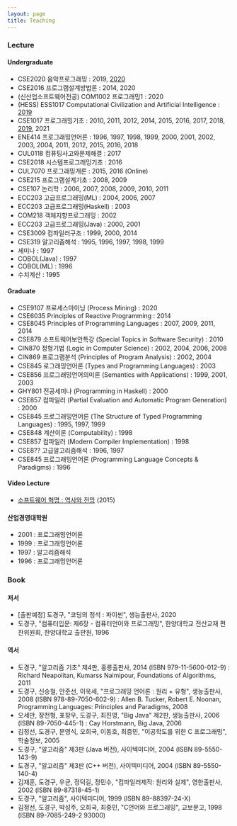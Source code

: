 ```yaml
---
layout: page
title: Teaching
---
```


### Lecture

#### Undergraduate
- CSE2020 음악프로그래밍 : 2019, [2020](https://doggzone.github.io/cse2020/)
- CSE2016 프로그램설계방법론 : 2014, 2020
- (신산업소프트웨어전공) COM1002 프로그래밍1 : 2020
- (HESS) ESS1017 Computational Civilization and Artificial Intelligence : [2019](https://doggzone.github.io/CCAI/)
- CSE1017 프로그래밍기초 : 2010, 2011, 2012, 2014, 2015, 2016, 2017, 2018, [2019](https://doggzone.github.io/cse1017/), 2021
- ENE414 프로그래밍언어론 : 1996, 1997, 1998, 1999, 2000, 2001, 2002, 2003, 2004, 2011, 2012, 2015, 2016, 2018
- CUL0118 컴퓨팅사고와문제해결 : 2017
- CSE2018 시스템프로그래밍기초 : 2016
- CUL7070 프로그래밍개론 : 2015, 2016 (Online)
- CSE215 프로그램설계기초 : 2008, 2009
- CSE107 논리학 : 2006, 2007, 2008, 2009, 2010, 2011
- ECC203 고급프로그래밍(ML) : 2004, 2006, 2007
- ECC203 고급프로그래밍(Haskell) : 2003
- COM218 객체지향프로그래밍 : 2002
- ECC203 고급프로그래밍(Java) : 2000, 2001
- CSE3009 컴파일러구조 : 1999, 2000, 2014
- CSE319 알고리즘해석 : 1995, 1996, 1997, 1998, 1999
- 세미나 : 1997
- COBOL(Java) : 1997
- COBOL(ML) : 1996
- 수치계산 : 1995

#### Graduate
- CSE9107 프로세스마이닝 (Process Mining) : 2020
- CSE6035 Principles of Reactive Programming : 2014
- CSE8045 Principles of Programming Languages : 2007, 2009, 2011, 2014
- CSE879 소프트웨어보안특강 (Special Topics in Software Security) : 2010
- CIN870 정형기법 (Logic in Computer Science) : 2002, 2004, 2006, 2008
- CIN869 프로그램분석 (Principles of Program Analysis) : 2002, 2004
- CSE845 로그래밍언어론 (Types and Programming Languages) : 2003
- CSE856 프로그래밍언어의미론 (Semantics with Applications) : 1999, 2001, 2003
- GHY801 전공세미나 (Programming in Haskell) : 2000
- CSE857 컴파일러 (Partial Evaluation and Automatic Program Generation) : 2000
- CSE845 프로그래밍언어론 (The Structure of Typed Programming Languages) : 1995, 1997, 1999
- CSE848 계산이론 (Computability) : 1998
- CSE857 컴파일러 (Modern Compiler Implementation) : 1998
- CSE8?? 고급알고리즘해석 : 1996, 1997
- CSE845 프로그래밍언어론 (Programming Language Concepts & Paradigms) : 1996

#### Video Lecture
- [소프트웨어 혁명 : 역사와 전망](https://youtu.be/PrEs7Fbwflk) (2015)

#### 산업경영대학원
- 2001 : 프로그래밍언어론
- 1999 : 프로그래밍언어론
- 1997 : 알고리즘해석
- 1996 : 프로그래밍언어론

### Book

#### 저서
- [출판예정] 도경구, "코딩의 정석 : 파이썬", 생능출판사, 2020
- 도경구, "컴퓨터입문: 제6장 - 컴퓨터언어와 프로그래밍", 한양대학교 전산교재 편찬위원회, 한양대학교 출판원, 1996

#### 역서
- 도경구, "알고리즘 기초" 제4판, 홍릉출판사, 2014
(ISBN 979-11-5600-012-9) : Richard Neapolitan, Kumarss Naimipour, Foundations of Algorithms, 2011
- 도경구, 신승철, 안준선, 이욱세, "프로그래밍 언어론 : 원리 + 유형", 생능출판사, 2008 (ISBN 978-89-7050-602-9) : Allen B. Tucker, Robert E. Noonan, Programming Languages: Principles and Paradigms, 2008
- 오세만, 장천형, 표창우, 도경구, 최진영, "Big Java" 제2판, 생능출판사, 2006 (ISBN 89-7050-445-1) : Cay Horstmann, Big Java, 2006
- 김정선, 도경구, 문영식, 오희국, 이동호, 최중민, "이공학도를 위한 C 프로그래밍", 학술정보, 2005
- 도경구, "알고리즘" 제3판 (Java 버전), 사이텍미디어, 2004 (ISBN 89-5550-143-9)
- 도경구, "알고리즘" 제3판 (C++ 버전), 사이텍미디어, 2004 (ISBN 89-5550-140-4)
- 김재훈, 도경구, 우균, 정덕길, 정민수, "컴파일러제작: 원리와 실제", 영한출판사, 2002 (ISBN 89-87318-45-1)
- 도경구, "알고리즘", 사이텍미디어, 1999 (ISBN 89-88397-24-X)
- 김정선, 도경구, 박성주, 오희국, 최중민, "C언어와 프로그래밍", 교보문고, 1998 (ISBN 89-7085-249-2 93000)
